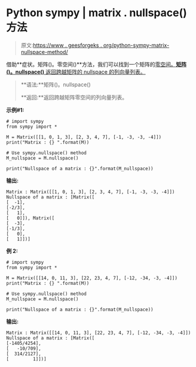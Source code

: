 # Python sympy | matrix . nullspace()方法

> 原文:[https://www . geesforgeks . org/python-sympy-matrix-nullspace-method/](https://www.geeksforgeeks.org/python-sympy-matrix-nullspace-method/)

借助**症状。矩阵()。零空间()**方法，我们可以找到一个矩阵的[零空间。**矩阵()。nullspace()** 返回跨越矩阵的 nullspace 的列向量列表。](https://www.cliffsnotes.com/study-guides/algebra/linear-algebra/real-euclidean-vector-spaces/the-nullspace-of-a-matrix)

> **语法:**矩阵()。nullspace()
> 
> **返回:**返回跨越矩阵零空间的列向量列表。

**示例#1:**

```
# import sympy 
from sympy import * 

M = Matrix([[1, 0, 1, 3], [2, 3, 4, 7], [-1, -3, -3, -4]])
print("Matrix : {} ".format(M))

# Use sympy.nullspace() method 
M_nullspace = M.nullspace()  

print("Nullspace of a matrix : {}".format(M_nullspace))  
```

**输出:**

```
Matrix : Matrix([[1, 0, 1, 3], [2, 3, 4, 7], [-1, -3, -3, -4]]) 
Nullspace of a matrix : [Matrix([
[  -1],
[-2/3],
[   1],
[   0]]), Matrix([
[  -3],
[-1/3],
[   0],
[   1]])]

```

**例 2:**

```
# import sympy 
from sympy import * 

M = Matrix([[14, 0, 11, 3], [22, 23, 4, 7], [-12, -34, -3, -4]])
print("Matrix : {} ".format(M))

# Use sympy.nullspace() method 
M_nullspace = M.nullspace()  

print("Nullspace of a matrix : {}".format(M_nullspace)) 
```

**输出:**

```
Matrix : Matrix([[14, 0, 11, 3], [22, 23, 4, 7], [-12, -34, -3, -4]]) 
Nullspace of a matrix : [Matrix([
[-1405/4254],
[   -10/709],
[  314/2127],
[         1]])]

```
